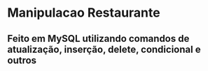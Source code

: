 # Manipulacao Restaurante

## Feito em MySQL utilizando comandos de atualização, inserção, delete, condicional e outros
